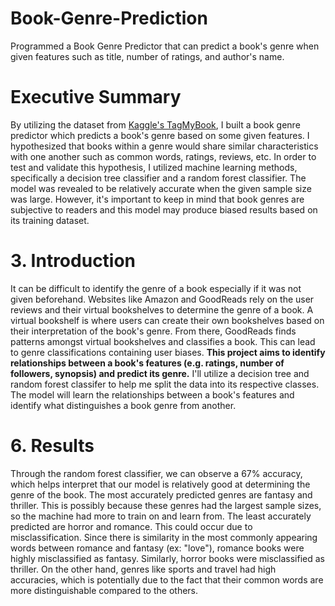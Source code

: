 # Book-Genre-Prediction
Programmed a Book Genre Predictor that can predict a book's genre when given features such as title, number of ratings, and author's name.

# Executive Summary
By utilizing the dataset from [Kaggle's TagMyBook](https://www.kaggle.com/datasets/athu1105/tagmybook), I built a book genre predictor which predicts a book's genre based on some given features. I hypothesized that books within a genre would share similar characteristics with one another such as common words, ratings, reviews, etc. In order to test and validate this hypothesis, I utilized machine learning methods, specifically a decision tree classifier and a random forest classifier. The model was revealed to be relatively accurate when the given sample size was large. However, it's important to keep in mind that book genres are subjective to readers and this model may produce biased results based on its training dataset.

# 3. Introduction
It can be difficult to identify the genre of a book especially if it was not given beforehand. Websites like Amazon and GoodReads rely on the user reviews and their virtual bookshelves to determine the genre of a book. A virtual bookshelf is where users can create their own bookshelves based on their interpretation of the book's genre. From there, GoodReads finds patterns amongst virtual bookshelves and classifies a book. This can lead to genre classifications containing user biases. **This project aims to identify relationships between a book's features (e.g. ratings, number of followers, synopsis) and predict its genre.** I'll utilize a decision tree and random forest classifer to help me split the data into its respective classes. The model will learn the relationships between a book's features and identify what distinguishes a book genre from another.

# 6. Results
Through the random forest classifier, we can observe a 67% accuracy, which helps interpret that our model is relatively good at determining the genre of the book. The most accurately predicted genres are fantasy and thriller. This is possibly because these genres had the largest sample sizes, so the machine had more to train on and learn from. The least accurately predicted are horror and romance. This could occur due to misclassification. Since there is similarity in the most commonly appearing words between romance and fantasy (ex: "love"), romance books were highly misclassified as fantasy. Similarly, horror books were misclassified as thriller. On the other hand, genres like sports and travel had high accuracies, which is potentially due to the fact that their common words are more distinguishable compared to the others.
